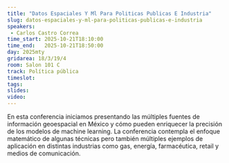 ```yaml
---
title: "Datos Espaciales Y Ml Para Politicas Publicas E Industria"
slug: datos-espaciales-y-ml-para-politicas-publicas-e-industria
speakers:
 - Carlos Castro Correa
time_start: 2025-10-21T18:10:00
time_end:   2025-10-21T18:50:00
day: 2025mty
gridarea: 18/3/19/4
room: Salon 101 C
track: Política pública
timeslot: 
tags:
slides: 
video: 
---
```


En esta conferencia iniciamos presentando las múltiples fuentes de información geoespacial en México y cómo pueden enriquecer la precisión de los modelos de machine learning. La conferencia contempla el enfoque matemático de algunas técnicas pero también múltiples ejemplos de aplicación en distintas industrias como gas, energía, farmacéutica, retail y medios de comunicación.